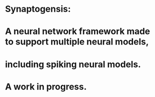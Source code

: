 # Synaptogensis:
#   A neural network framework made to support multiple neural models,
#     including spiking neural models.
#
#   A work in progress.
